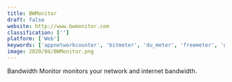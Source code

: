 ```yaml
---
title: BWMonitor
draft: false 
website: http://www.bwmonitor.com
classification: ['']
platform: ['Web']
keywords: ['appnetworkcounter', 'bitmeter', 'du_meter', 'freemeter', 'glasswire', 'hoo_net_meter', 'menumeters_for_el_capitan', 'netmeter', 'nettraffic', 'networx', 'networker', 'prtg_network_monitor', 'shaplus_bandwidth_meter', 'trafficmonitor', 'trafficwatcher']
image: 2020/04/BWMonitor.png
---
```

Bandwidth Monitor monitors your network and internet bandwidth.